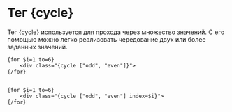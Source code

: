 Тег {cycle}
===========

Тег {cycle} используется для прохода через множество значений.
С его помощью можно легко реализовать чередование двух или более заданных значений.

```smarty
{for $i=1 to=6}
    <div class="{cycle ["odd", "even"]}">
{/for}


{for $i=1 to=6}
    <div class="{cycle ["odd", "even"] index=$i}">
{/for}
```